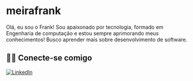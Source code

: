 
# meirafrank
Olá, eu sou o Frank! 
Sou apaixonado por tecnologia, formado em Engenharia de computação e estou sempre aprimorando meus conhecimentos!
Busco aprender mais sobre desenvolvimento de software. 

## 🐱‍💻 Conecte-se comigo
[![LinkedIn](https://img.shields.io/badge/LinkedIn-000?style=for-the-badge&logo=linkedin&logoColor=0E76A8)](https://www.linkedin.com/in/meirafram/)